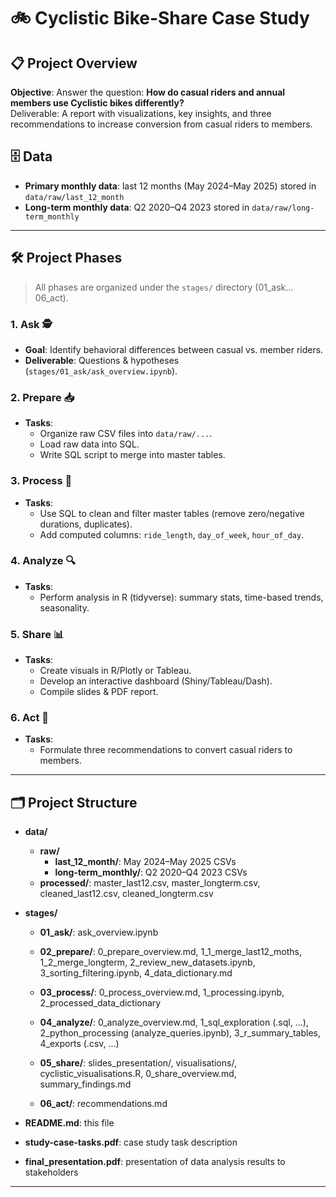 # 🚲 Cyclistic Bike-Share Case Study

## 📋 Project Overview
**Objective**: Answer the question: **How do casual riders and annual members use Cyclistic bikes differently?**  
Deliverable: A report with visualizations, key insights, and three recommendations to increase conversion from casual riders to members.

## 🗄️ Data
- **Primary monthly data**: last 12 months (May 2024–May 2025) stored in `data/raw/last_12_month`
- **Long-term monthly data**: Q2 2020–Q4 2023 stored in `data/raw/long-term_monthly`

---

## 🛠️ Project Phases
> All phases are organized under the `stages/` directory (01_ask…06_act).

### 1. Ask 🕵️
- **Goal**: Identify behavioral differences between casual vs. member riders.
- **Deliverable**: Questions & hypotheses (`stages/01_ask/ask_overview.ipynb`).

### 2. Prepare 📥
- **Tasks**:
  - Organize raw CSV files into `data/raw/...`.
  - Load raw data into SQL.
  - Write SQL script to merge into master tables.

### 3. Process 🧹
- **Tasks**:
  - Use SQL to clean and filter master tables (remove zero/negative durations, duplicates).
  - Add computed columns: `ride_length`, `day_of_week`, `hour_of_day`.

### 4. Analyze 🔍
- **Tasks**:
  - Perform analysis in R (tidyverse): summary stats, time-based trends, seasonality.

### 5. Share 📊
- **Tasks**:
  - Create visuals in R/Plotly or Tableau.
  - Develop an interactive dashboard (Shiny/Tableau/Dash).
  - Compile slides & PDF report.

### 6. Act 🏁
- **Tasks**:
  - Formulate three recommendations to convert casual riders to members.

---

## 🗂️ Project Structure

- **data/**
  - **raw/**
    - **last_12_month/**: May 2024–May 2025 CSVs
    - **long-term_monthly/**: Q2 2020–Q4 2023 CSVs
  - **processed/**: master_last12.csv, master_longterm.csv, 
                    cleaned_last12.csv, cleaned_longterm.csv
                    
- **stages/**
  - **01_ask/**: ask_overview.ipynb

  - **02_prepare/**: 0_prepare_overview.md, 1_1_merge_last12_moths, 1_2_merge_longterm, 
                     2_review_new_datasets.ipynb, 3_sorting_filtering.ipynb, 4_data_dictionary.md

  - **03_process/**: 0_process_overview.md, 1_processing.ipynb, 2_processed_data_dictionary

  - **04_analyze/**: 0_analyze_overview.md, 1_sql_exploration (.sql, ...), 2_python_processing 
                     (analyze_queries.ipynb), 3_r_summary_tables, 4_exports (.csv, ...)

  - **05_share/**: slides_presentation/, visualisations/, cyclistic_visualisations.R, 
                   0_share_overview.md, summary_findings.md
  - **06_act/**: recommendations.md

- **README.md**: this file
- **study-case-tasks.pdf**: case study task description
- **final_presentation.pdf**: presentation of data analysis results to stakeholders

---